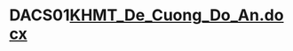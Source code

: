 # DACS01[KHMT_De_Cuong_Do_An.docx](https://github.com/user-attachments/files/19154100/KHMT_De_Cuong_Do_An.docx)
